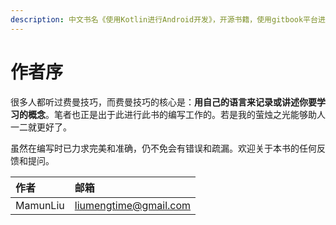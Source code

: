 ```yaml
---
description: 中文书名《使用Kotlin进行Android开发》，开源书籍，使用gitbook平台进行编辑和发布。
---
```


# 作者序

很多人都听过费曼技巧，而费曼技巧的核心是：**用自己的语言来记录或讲述你要学习的概念**。笔者也正是出于此进行此书的编写工作的。若是我的萤烛之光能够助人一二就更好了。

虽然在编写时已力求完美和准确，仍不免会有错误和疏漏。欢迎关于本书的任何反馈和提问。

| 作者 | 邮箱 |
| :--- | :--- |
| MamunLiu | liumengtime@gmail.com |

